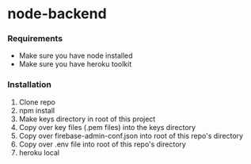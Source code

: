 # node-backend

### Requirements
- Make sure you have node installed
- Make sure you have heroku toolkit

### Installation

1. Clone repo
2. npm install
3. Make keys directory in root of this project
4. Copy over key files (.pem files) into the keys directory
5. Copy over firebase-admin-conf.json into root of this repo's directory
6. Copy over .env file into root of this repo's directory
7. heroku local
